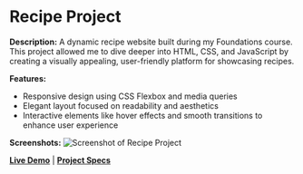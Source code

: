 # Recipe Project

**Description:**
A dynamic recipe website built during my Foundations course. This project allowed me to dive deeper into HTML, CSS, and JavaScript by creating a visually appealing, user-friendly platform for showcasing recipes.

**Features:**

- Responsive design using CSS Flexbox and media queries
- Elegant layout focused on readability and aesthetics
- Interactive elements like hover effects and smooth transitions to enhance user experience

**Screenshots:**
![Screenshot of Recipe Project](./assets/recipe-project-screenshot.gif)

<a href="#" target="_blank"><strong>Live Demo</strong></a> | <a href="https://www.theodinproject.com/lessons/foundations-recipes" target="_blank"><strong>Project Specs</strong></a>
